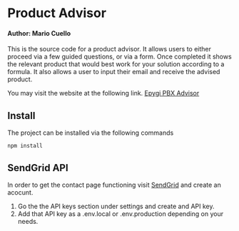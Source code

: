 # Product Advisor

#### Author: Mario Cuello

This is the source code for a product advisor. It allows users to either proceed via a few guided questions, or via a form. Once completed it shows the relevant product that would best work for your solution according to a formula. It also allows a user to input their email and receive the advised product. 

You may visit the website at the following link. [Epygi PBX Advisor](https://epygi-pbx-advisor.vercel.app/ "Epygi PBX Advisor")

## Install

The project can be installed via the following commands

```
npm install  
```

## SendGrid API

In order to get the contact page functioning visit [SendGrid](http://www.sendgrid.com/ "SendGrid") and create an acocunt. 
1. Go the the API keys section under settings and create and API key.
2. Add that API key as a .env.local or .env.production depending on your needs. 

